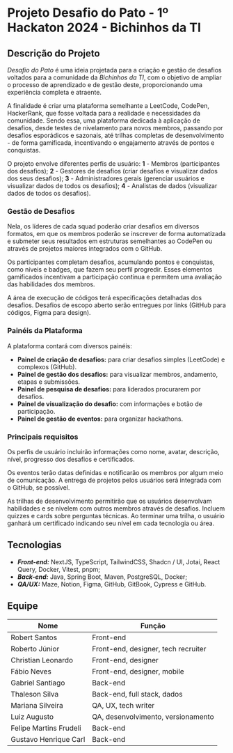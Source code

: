 # Projeto Desafio do Pato - 1º Hackaton 2024 - Bichinhos da TI

## Descrição do Projeto

*Desafio do Pato* é uma ideia projetada para a criação e gestão de desafios voltados para a comunidade da *Bichinhos da TI*, com o objetivo de ampliar o processo de aprendizado e de gestão deste, proporcionando uma experiência completa e atraente.

A finalidade é criar uma plataforma semelhante a LeetCode, CodePen, HackerRank, que fosse voltada para a realidade e necessidades da comunidade. Sendo essa, uma plataforma dedicada à aplicação de desafios, desde testes de nivelamento para novos membros, passando por desafios esporádicos e sazonais, até trilhas completas de desenvolvimento - de forma gamificada, incentivando o engajamento através de pontos e conquistas.

O projeto envolve diferentes perfis de usuário: 
  **1** - Membros (participantes dos desafios);
  **2** - Gestores de desafios (criar desafios e visualizar dados dos seus desafios);
  **3** - Administradores gerais (gerenciar usuários e visualizar dados de todos os desafios);
  **4** - Analistas de dados (visualizar dados de todos os desafios).

### Gestão de Desafios

Nela, os líderes de cada squad poderão criar desafios em diversos formatos, em que os membros poderão se inscrever de forma automatizada e submeter seus resultados em estruturas semelhantes ao CodePen ou através de projetos maiores integrados com o GitHub.

Os participantes completam desafios, acumulando pontos e conquistas, como níveis e badges, que fazem seu perfil progredir. Esses elementos gamificados incentivam a participação contínua e permitem uma avaliação das habilidades dos membros.

A área de execução de códigos terá especificações detalhadas dos desafios. Desafios de escopo aberto serão entregues por links (GitHub para códigos, Figma para design).

### Painéis da Plataforma

A plataforma contará com diversos painéis:
- **Painel de criação de desafios:** para criar desafios simples (LeetCode) e complexos (GitHub).
- **Painel de gestão dos desafios:** para visualizar membros, andamento, etapas e submissões.
- **Painel de pesquisa de desafios:** para liderados procurarem por desafios.
- **Painel de visualização do desafio:** com informações e botão de participação.
- **Painel de gestão de eventos:** para organizar hackathons.

### Principais requisitos

Os perfis de usuário incluirão informações como nome, avatar, descrição, nível, progresso dos desafios e certificados.

Os eventos terão datas definidas e notificarão os membros por algum meio de comunicação. A entrega de projetos pelos usuários será integrada com o GitHub, se possível.

As trilhas de desenvolvimento permitirão que os usuários desenvolvam habilidades e se nivelem com outros membros através de desafios. Incluem quizzes e cards sobre perguntas técnicas. Ao terminar uma trilha, o usuário ganhará um certificado indicando seu nível em cada tecnologia ou área.

## Tecnologias
- ***Front-end:*** NextJS, TypeScript, TailwindCSS, Shadcn / UI, Jotai, React Query, Docker, Vitest, pnpm;
- ***Back-end:*** Java, Spring Boot, Maven, PostgreSQL, Docker;
- ***QA/UX:*** Maze, Notion, Figma, GitHub, GitBook, Cypress e GitHub.

## Equipe

| **Nome**               | **Função**                          |
|------------------------|-------------------------------------|
| Robert Santos          | Front-end                           |  
| Roberto Júnior         | Front-end, designer, tech recruiter |       
| Christian Leonardo     | Front-end, designer                 |     
| Fábio Neves            | Front-end, designer, mobile         |      
| Gabriel Santiago       | Back-end                            |    
| Thaleson Silva         | Back-end, full stack, dados         |      
| Mariana Silveira       | QA, UX, tech writer                 |    
| Luiz Augusto           | QA, desenvolvimento, versionamento  |
| Felipe Martins Frudeli | Back-end                            |     
| Gustavo Henrique Carl  | Back-end                            |     
